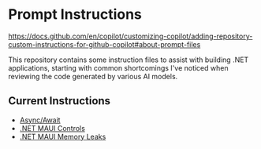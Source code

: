 # Prompt Instructions

https://docs.github.com/en/copilot/customizing-copilot/adding-repository-custom-instructions-for-github-copilot#about-prompt-files

This repository contains some instruction files to assist with building .NET applications, starting with common shortcomings I've noticed when reviewing the code generated by various AI models. 

## Current Instructions

* [Async/Await](./github/prompts/async.prompt.md)
* [.NET MAUI Controls](./github/prompts/maui-controls.prompt.md)
* [.NET MAUI Memory Leaks](./github/prompts/maui-memory-leaks.prompt.md)
